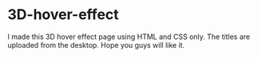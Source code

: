 # 3D-hover-effect
I made this 3D hover effect page using HTML and CSS only. The titles are uploaded from the desktop. Hope you guys will like it.

